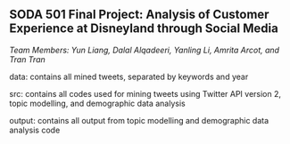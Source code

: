 ## SODA 501 Final Project: Analysis of Customer Experience at Disneyland through Social Media

*Team Members: Yun Liang, Dalal Alqadeeri, Yanling Li, Amrita Arcot, and Tran Tran*

data: contains all mined tweets, separated by keywords and year

src: contains all codes used for mining tweets using Twitter API version 2, topic modelling, and demographic data analysis

output: contains all output from topic modelling and demographic data analysis code
